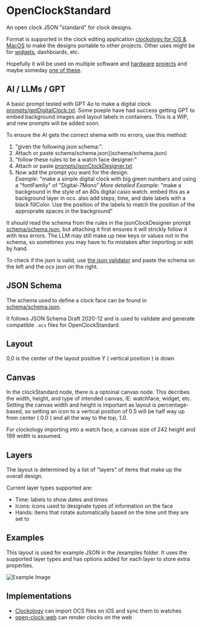# OpenClockStandard
An open clock JSON "standard" for clock designs.  

Format is supported in the clock editing application [clockology for iOS & MacOS](https://clockologyapp.com/) to make the designs portable to other projects.  Other uses might be for [widgets](https://widgetyapp.com/), dashboards, etc. 

Hopefully it will be used on multiple software and [hardware](https://github.com/sqfmi/Watchy) [projects](https://github.com/wiz78/WeatherClock) and maybe someday [one of these](https://github.com/Open-Smartwatch/open-smartwatch.github.io).

## AI / LLMs / GPT

A basic prompt tested with GPT 4o to make a digital clock [prompts/gptDigitalClock.txt](prompts/gptDigitalClock.txt).  Some poeple have had success getting GPT to embed background images and layout labels in containers.  This is a WIP, and new prompts will be added soon.

To ensure the AI gets the correct shema with no errors, use this method:

1. "given the following json schema:". 
2. Attach or paste schema/schema.json](schema/schema.json)
3. "follow these rules to be a watch face designer:" 
4. Attach or paste [prompts/jsonClockDesigner.txt](prompts/jsonClockDesigner.txt)
5. Now add the prompt you want for the design.  
	*Example:* "make a simple digital clock with big green numbers and using a "fontFamily" of "Digital-7Mono"
	*More detailed Example:* "make a background in the style of an 80s digital casio watch.  embed this as a background layer in ocs.  also add steps, time, and date labels with a black fillColor.  Use the position of the labels to match the position of the appropraite spaces in the background"

It *should* read the schema from the rules in the jsonClockDesigner prompt [schema/schema.json](schema/schema.json), but attaching it first ensures it will strickly follow it with less errors.  The LLM may still make up new keys or values not in the schema, so sometimes you may have to fix mistakes after importing or edit by hand.  

To check if the json is valid, use [the json validator](https://www.jsonschemavalidator.net/) and paste the schema on the left and the ocs json on the right.

## JSON Schema

The schema used to define a clock face can be found in [schema/schema.json](schema/schema.json).

It follows JSON Schema Draft 2020-12 and is used to validate and generate compatible `.ocs` files for OpenClockStandard.

## Layout

0,0 is the center of the layout
positive Y ( vertical position ) is down

## Canvas

In the clockStandard node, there is a optoinal canvas node.  This decribes the width, height, and type of intended canvas, IE: watchface, widget, etc.  Setting the canvas width and height is important as layout is percentage-based, so setting an icon to a vertical position of 0.5 will be half way up from center ( 0.0 ) and all the way to the top, 1.0.

For clockology importing into a watch face, a canvas size of 242 height and 199 width is assumed.

## Layers

The layout is determined by a list of "layers" of items that make up the overall design.  

Current layer types supported are:
* Time: labels to show dates and times
* Icons: icons used to designate types of information on the face
* Hands: items that rotate automatically based on the time unit they are set to

## Examples

This layout is used for example JSON in the /examples folder.  It uses the supported layer types and has options added for each layer to store extra properties.

![Example Image](images/Examples.JPG)


## Implementations

* [Clockology](https://clockologyapp.com/) can import OCS files on iOS and sync them to watches
* [open-clock-web](https://github.com/mlc/open-clock-web/) can render clocks on the web

